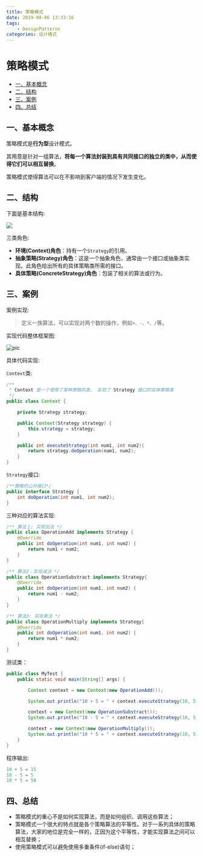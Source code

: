 ```yaml
---
title: 策略模式
date: 2019-08-06 13:33:16
tags: 
    - DesignPatterns
categories: 设计模式
---
```

# 策略模式

* [一、基本概念](#一基本概念)
* [二、结构](#二结构)
* [三、案例](#三案例)
* [四、总结](#四总结)

## 一、基本概念

策略模式是**行为型**设计模式。

其用意是针对一组算法，**将每一个算法封装到具有共同接口的独立的类中，从而使得它们可以相互替换**。

策略模式使得算法可以在不影响到客户端的情况下发生变化。

## 二、结构

下面是基本结构:

![](images/01_stratgy_01.png)

三类角色:

* **环境(Context)角色**：持有一个`Strategy`的引用。
* **抽象策略(Strategy)角色**：这是一个抽象角色，通常由一个接口或抽象类实现。此角色给出所有的具体策略类所需的接口。
* **具体策略(ConcreteStrategy)角色**：包装了相关的算法或行为。

## 三、案例

案例实现:

> 定义一族算法，可以实现对两个数的操作，例如`+、-、*、/`等。

实现代码整体框架图:

![pic](images/01_stratgy_02.png)

具体代码实现:

`Context`类:

```java
/**
 * Context 是一个使用了某种策略的类。 实现了 Strategy 接口的实体策略类
 */
public class Context {

    private Strategy strategy;

    public Context(Strategy strategy) {
        this.strategy = strategy;
    }

    public int executeStrategy(int num1, int num2){
        return strategy.doOperation(num1, num2);
    }
}
```

`Strategy`接口:

```java
/**策略的公共接口*/
public interface Strategy {
    int doOperation(int num1, int num2);
}
```

三种对应的算法实现:

```java
/** 算法１: 实现加法 */
public class OperationAdd implements Strategy {
    @Override
    public int doOperation(int num1, int num2) {
        return num1 + num2;
    }
}
```

```java
/** 算法2：实现减法 */
public class OperationSubstract implements Strategy{
    @Override
    public int doOperation(int num1, int num2) {
        return num1 - num2;
    }
}
```

```java
/** 算法3: 实现乘法 */
public class OperationMultiply implements Strategy{
    @Override
    public int doOperation(int num1, int num2) {
        return num1 * num2;
    }
}
```

测试类：

```java
public class MyTest {
    public static void main(String[] args) {

        Context context = new Context(new OperationAdd());

        System.out.println("10 + 5 = " + context.executeStrategy(10, 5));

        context = new Context(new OperationSubstract());
        System.out.println("10 - 5 = " + context.executeStrategy(10, 5));

        context = new Context(new OperationMultiply());
        System.out.println("10 * 5 = " + context.executeStrategy(10, 5));
    }
}
```

程序输出:

```java
10 + 5 = 15
10 - 5 = 5
10 * 5 = 50
```

## 四、总结

* 策略模式的重心不是如何实现算法，而是如何组织、调用这些算法；
* 策略模式一个很大的特点就是各个策略算法的平等性。对于一系列具体的策略算法，大家的地位是完全一样的，正因为这个平等性，才能实现算法之间可以相互替换；
* 使用策略模式可以避免使用多重条件(if-else)语句；
